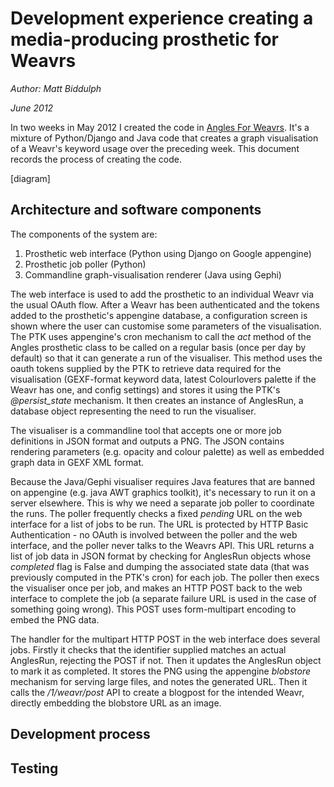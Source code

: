 Development experience creating a media-producing prosthetic for Weavrs
=======================================================================

*Author: Matt Biddulph*

*June 2012*

In two weeks in May 2012 I created the code in [Angles For
Weavrs](https://github.com/philterphactory/Angles-for-Weavrs). It's a
mixture of Python/Django and Java code that creates a graph
visualisation of a Weavr's keyword usage over the preceding week. This
document records the process of creating the code.

[diagram]

Architecture and software components
------------------------------------

The components of the system are:

1. Prosthetic web interface (Python using Django on Google appengine)
2. Prosthetic job poller (Python)
3. Commandline graph-visualisation renderer (Java using Gephi)

The web interface is used to add the prosthetic to an individual Weavr
via the usual OAuth flow. After a Weavr has been authenticated and the
tokens added to the prosthetic's appengine database, a configuration
screen is shown where the user can customise some parameters of the
visualisation. The PTK uses appengine's cron mechanism to call the *act*
method of the Angles prosthetic class to be called on a regular basis
(once per day by default) so that it can generate a run of the
visualiser. This method uses the oauth tokens supplied by the PTK to
retrieve data required for the visualisation (GEXF-format keyword data,
latest Colourlovers palette if the Weavr has one, and config settings)
and stores it using the PTK's *@persist_state* mechanism. It then
creates an instance of AnglesRun, a database object representing the
need to run the visualiser.

The visualiser is a commandline tool that accepts one or more job
definitions in JSON format and outputs a PNG. The JSON contains
rendering parameters (e.g. opacity and colour palette) as well as
embedded graph data in GEXF XML format.

Because the Java/Gephi visualiser requires Java features that are banned
on appengine (e.g. java AWT graphics toolkit), it's necessary to run it
on a server elsewhere. This is why we need a separate job poller to
coordinate the runs. The poller frequently checks a fixed *pending* URL
on the web interface for a list of jobs to be run. The URL is protected
by HTTP Basic Authentication - no OAuth is involved between the poller
and the web interface, and the poller never talks to the Weavrs API.
This URL returns a list of job data in JSON format by checking for
AnglesRun objects whose *completed* flag is False and dumping the
associated state data (that was previously computed in the PTK's cron)
for each job. The poller then execs the visualiser once per job, and
makes an HTTP POST back to the web interface to complete the job (a
separate failure URL is used in the case of something going wrong). This
POST uses form-multipart encoding to embed the PNG data.

The handler for the multipart HTTP POST in the web interface does
several jobs. Firstly it checks that the identifier supplied matches an
actual AnglesRun, rejecting the POST if not. Then it updates the
AnglesRun object to mark it as completed. It stores the PNG using the
appengine *blobstore* mechanism for serving large files, and notes the
generated URL. Then it calls the */1/weavr/post* API to create a
blogpost for the intended Weavr, directly embedding the blobstore URL as
an image.

Development process
-------------------



Testing
-------
